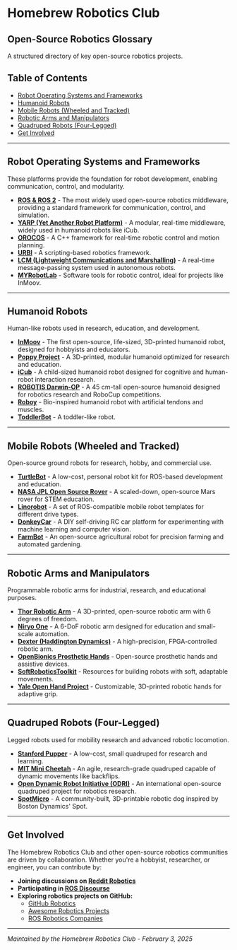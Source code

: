 # Homebrew Robotics Club

## Open-Source Robotics Glossary
A structured directory of key open-source robotics projects.

## Table of Contents
- [Robot Operating Systems and Frameworks](#robot-operating-systems-and-frameworks)
- [Humanoid Robots](#humanoid-robots)
- [Mobile Robots (Wheeled and Tracked)](#mobile-robots-wheeled-and-tracked)
- [Robotic Arms and Manipulators](#robotic-arms-and-manipulators)
- [Quadruped Robots (Four-Legged)](#quadruped-robots-four-legged)
- [Get Involved](#get-involved)

---

## Robot Operating Systems and Frameworks
These platforms provide the foundation for robot development, enabling communication, control, and modularity.

- **[ROS & ROS 2](https://www.ros.org/)** - The most widely used open-source robotics middleware, providing a standard framework for communication, control, and simulation.
- **[YARP (Yet Another Robot Platform)](https://www.yarp.it/latest/)** - A modular, real-time middleware, widely used in humanoid robots like iCub.
- **[OROCOS](https://orocos.org/)** - A C++ framework for real-time robotic control and motion planning.
- **[URBI](https://github.com/urbiforge/urbi)** - A scripting-based robotics framework.
- **[LCM (Lightweight Communications and Marshalling)](https://github.com/lcm-proj/lcm)** - A real-time message-passing system used in autonomous robots.
- **[MYRobotLab](http://myrobotlab.org/)** - Software tools for robotic control, ideal for projects like InMoov.

---

## Humanoid Robots
Human-like robots used in research, education, and development.

- **[InMoov](https://inmoov.fr/)** - The first open-source, life-sized, 3D-printed humanoid robot, designed for hobbyists and educators.
- **[Poppy Project](https://www.poppy-project.org/)** - A 3D-printed, modular humanoid optimized for research and education.
- **[iCub](https://icub.iit.it/)** - A child-sized humanoid robot designed for cognitive and human-robot interaction research.
- **[ROBOTIS Darwin-OP](https://emanual.robotis.com/docs/en/platform/op/getting_started/)** - A 45 cm-tall open-source humanoid designed for robotics research and RoboCup competitions.
- **[Roboy](https://roboy.org/)** - Bio-inspired humanoid robot with artificial tendons and muscles.
- **[ToddlerBot](https://toddlerbot.github.io/)** - A toddler-like robot.

---

## Mobile Robots (Wheeled and Tracked)
Open-source ground robots for research, hobby, and commercial use.

- **[TurtleBot](https://www.turtlebot.com/)** - A low-cost, personal robot kit for ROS-based development and education.
- **[NASA JPL Open Source Rover](https://github.com/nasa-jpl/open-source-rover)** - A scaled-down, open-source Mars rover for STEM education.
- **[Linorobot](https://www.petoi.com/pages/best-open-source-robots-for-robotics-research)** - A set of ROS-compatible mobile robot templates for different drive types.
- **[DonkeyCar](https://www.donkeycar.com/)** - A DIY self-driving RC car platform for experimenting with machine learning and computer vision.
- **[FarmBot](https://farm.bot/)** - An open-source agricultural robot for precision farming and automated gardening.

---

## Robotic Arms and Manipulators
Programmable robotic arms for industrial, research, and educational purposes.

- **[Thor Robotic Arm](http://thor.angel-lm.com/)** - A 3D-printed, open-source robotic arm with 6 degrees of freedom.
- **[Niryo One](https://niryo.com/)** - A 6-DoF robotic arm designed for education and small-scale automation.
- **[Dexter (Haddington Dynamics)](https://github.com/HaddingtonDynamics/Dexter)** - A high-precision, FPGA-controlled robotic arm.
- **[OpenBionics Prosthetic Hands](https://www.openbionics.com/)** - Open-source prosthetic hands and assistive devices.
- **[SoftRoboticsToolkit](http://softroboticstoolkit.com/home)** - Resources for building robots with soft, adaptable movements.
- **[Yale Open Hand Project](https://www.eng.yale.edu/grablab/openhand/)** - Customizable, 3D-printed robotic hands for adaptive grip.

---

## Quadruped Robots (Four-Legged)
Legged robots used for mobility research and advanced robotic locomotion.

- **[Stanford Pupper](https://www.petoi.com/pages/best-open-source-robots-for-robotics-research)** - A low-cost, small quadruped for research and learning.
- **[MIT Mini Cheetah](https://en.wikipedia.org/wiki/Open-source_robotics)** - An agile, research-grade quadruped capable of dynamic movements like backflips.
- **[Open Dynamic Robot Initiative (ODRI)](https://www.petoi.com/pages/best-open-source-robots-for-robotics-research)** - An international open-source quadruped project for robotics research.
- **[SpotMicro](https://github.com/OpenDog-Community/SpotMicroESP32)** - A community-built, 3D-printable robotic dog inspired by Boston Dynamics' Spot.

---

## Get Involved
The Homebrew Robotics Club and other open-source robotics communities are driven by collaboration. Whether you're a hobbyist, researcher, or engineer, you can contribute by:

- **Joining discussions on [Reddit Robotics](https://www.reddit.com/r/robotics/)**
- **Participating in [ROS Discourse](https://discourse.ros.org/)**
- **Exploring robotics projects on GitHub:**
  - [GitHub Robotics](https://github.com/topics/robotics)
  - [Awesome Robotics Projects](https://github.com/mjyc/awesome-robotics-projects)
  - [ROS Robotics Companies](https://github.com/vmayoral/ros-robotics-companies)

---

*Maintained by the Homebrew Robotics Club - February 3, 2025*

